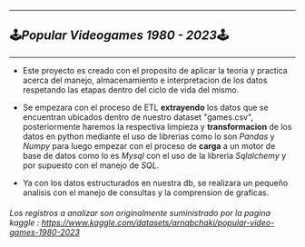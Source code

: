 ***
## 🕹️*Popular Videogames 1980 - 2023*🕹️
***

- Este proyecto es creado con el proposito de aplicar la teoria y practica acerca del manejo, almacenamiento e interpretacion de los datos respetando las etapas dentro del ciclo de vida del mismo. 

- Se empezara con el proceso de ETL **extrayendo** los datos que se encuentran ubicados dentro de nuestro dataset "games.csv", posteriormente haremos la respectiva limpieza y **transformacion** de los datos en python mediante el uso de librerias como lo son *Pandas* y *Numpy* para luego empezar con el proceso de **carga** a un motor de base de datos como lo es *Mysql* con el uso de la libreria *Sqlalchemy* y por supuesto con el manejo de *SQL*.
- Ya con los datos estructurados en nuestra db, se realizara un pequeño analisis con el manejo de consultas y la comprension de graficas.  

###### Los registros a analizar son originalmente suministrado por la pagina kaggle : https://www.kaggle.com/datasets/arnabchaki/popular-video-games-1980-2023
